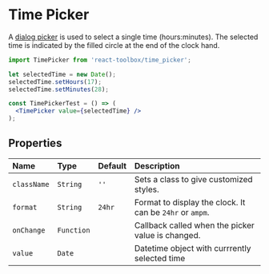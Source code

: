 # Time Picker

A [dialog picker](https://www.google.com/design/spec/components/pickers.html#pickers-time-pickers) is used to select a single time (hours:minutes). The selected time is indicated by the filled circle at the end of the clock hand.

<!-- example -->
```jsx
import TimePicker from 'react-toolbox/time_picker';

let selectedTime = new Date();
selectedTime.setHours(17);
selectedTime.setMinutes(28);

const TimePickerTest = () => (
  <TimePicker value={selectedTime} />
);
```

## Properties

| Name          | Type    | Default         | Description|
|:-----|:-----|:-----|:-----|
| `className`  | `String`    |     `''`            | Sets a class to give customized styles.|
| `format`    | `String`  | `24hr`          | Format to display the clock. It can be `24hr` or `ampm`.|
| `onChange`       | `Function`       |                | Callback called when the picker value is changed.|
| `value`     | `Date`    |   | Datetime object with currrently selected time |
